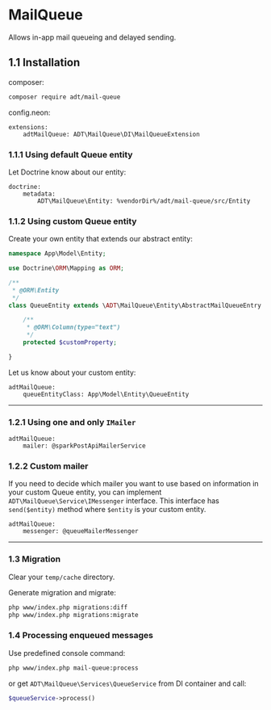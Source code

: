 # MailQueue

Allows in-app mail queueing and delayed sending.

## 1.1 Installation

composer:
```bash
composer require adt/mail-queue
```

config.neon:
```neon
extensions:
	adtMailQueue: ADT\MailQueue\DI\MailQueueExtension
```

### 1.1.1 Using default Queue entity

Let Doctrine know about our entity:
```neon
doctrine:
	metadata:
		ADT\MailQueue\Entity: %vendorDir%/adt/mail-queue/src/Entity
```

### 1.1.2 Using custom Queue entity

Create your own entity that extends our abstract entity:
```php
namespace App\Model\Entity;

use Doctrine\ORM\Mapping as ORM;

/**
 * @ORM\Entity
 */
class QueueEntity extends \ADT\MailQueue\Entity\AbstractMailQueueEntry {

	/**
	 * @ORM\Column(type="text")
	 */
	protected $customProperty;

}
```

Let us know about your custom entity:
```neon
adtMailQueue:
	queueEntityClass: App\Model\Entity\QueueEntity
```

---

### 1.2.1 Using one and only `IMailer`

```neon
adtMailQueue:
	mailer: @sparkPostApiMailerService
```

### 1.2.2 Custom mailer

If you need to decide which mailer you want to use based on information
in your custom Queue entity, you can implement `ADT\MailQueue\Service\IMessenger`
interface. This interface has `send($entity)` method where `$entity` is your custom entity.

```neon
adtMailQueue:
	messenger: @queueMailerMessenger
```

---

### 1.3 Migration

Clear your `temp/cache` directory.

Generate migration and migrate:
```bash
php www/index.php migrations:diff
php www/index.php migrations:migrate
```

### 1.4 Processing enqueued messages

Use predefined console command:
```bash
php www/index.php mail-queue:process
```

or get `ADT\MailQueue\Services\QueueService` from DI container and call:
```php
$queueService->process()
```